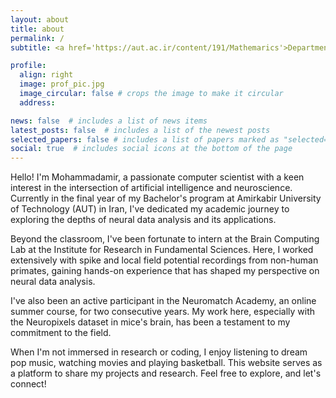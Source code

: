 ```yaml
---
layout: about
title: about
permalink: /
subtitle: <a href='https://aut.ac.ir/content/191/Mathemarics'>Department of Computer Science, Amirkabir University of Technology</a>. Theran, Iran.

profile:
  align: right
  image: prof_pic.jpg
  image_circular: false # crops the image to make it circular
  address:

news: false  # includes a list of news items
latest_posts: false  # includes a list of the newest posts
selected_papers: false # includes a list of papers marked as "selected={true}"
social: true  # includes social icons at the bottom of the page
---
```


Hello! I'm Mohammadamir, a passionate computer scientist with a keen interest in the intersection of artificial intelligence and neuroscience. Currently in the final year of my Bachelor's program at Amirkabir University of Technology (AUT) in Iran, I've dedicated my academic journey to exploring the depths of neural data analysis and its applications.

Beyond the classroom, I've been fortunate to intern at the Brain Computing Lab at the Institute for Research in Fundamental Sciences. Here, I worked extensively with spike and local field potential recordings from non-human primates, gaining hands-on experience that has shaped my perspective on neural data analysis.

I've also been an active participant in the Neuromatch Academy, an online summer course, for two consecutive years. My work here, especially with the Neuropixels dataset in mice's brain, has been a testament to my commitment to the field.

When I'm not immersed in research or coding, I enjoy listening to dream pop music, watching movies and playing basketball. This website serves as a platform to share my projects and research. Feel free to explore, and let's connect!